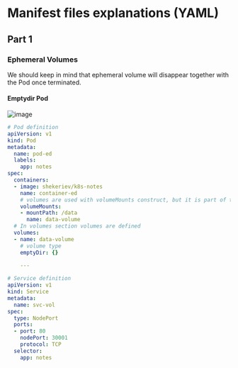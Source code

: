 # Manifest files explanations (YAML)

## Part 1

### Ephemeral Volumes

We should keep in mind that ephemeral volume will disappear together with the Pod once terminated.

#### Emptydir Pod

![image](https://user-images.githubusercontent.com/34960418/143465833-9840c0d1-ecb4-4dbd-ad3f-5e713ebd9994.png)


```yaml
# Pod definition
apiVersion: v1
kind: Pod
metadata:
  name: pod-ed
  labels:
    app: notes
spec:
  containers:
  - image: shekeriev/k8s-notes
    name: container-ed
    # volumes are used with volumeMounts construct, but it is part of the container description.
    volumeMounts:
    - mountPath: /data
      name: data-volume
  # In volumes section volumes are defined
  volumes:
  - name: data-volume
    # volume type
    emptyDir: {}
    
    ---

# Service definition
apiVersion: v1
kind: Service
metadata:
  name: svc-vol
spec:
  type: NodePort
  ports:
  - port: 80
    nodePort: 30001
    protocol: TCP
  selector:
    app: notes
```
